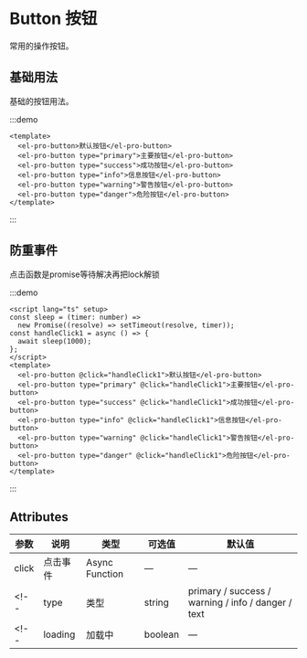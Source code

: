 # Button 按钮

常用的操作按钮。

## 基础用法

基础的按钮用法。

:::demo

```vue
<template>
  <el-pro-button>默认按钮</el-pro-button>
  <el-pro-button type="primary">主要按钮</el-pro-button>
  <el-pro-button type="success">成功按钮</el-pro-button>
  <el-pro-button type="info">信息按钮</el-pro-button>
  <el-pro-button type="warning">警告按钮</el-pro-button>
  <el-pro-button type="danger">危险按钮</el-pro-button>
</template>
```

:::

## 防重事件

点击函数是promise等待解决再把lock解锁

:::demo

```vue
<script lang="ts" setup>
const sleep = (timer: number) =>
  new Promise((resolve) => setTimeout(resolve, timer));
const handleClick1 = async () => {
  await sleep(1000);
};
</script>
<template>
  <el-pro-button @click="handleClick1">默认按钮</el-pro-button>
  <el-pro-button type="primary" @click="handleClick1">主要按钮</el-pro-button>
  <el-pro-button type="success" @click="handleClick1">成功按钮</el-pro-button>
  <el-pro-button type="info" @click="handleClick1">信息按钮</el-pro-button>
  <el-pro-button type="warning" @click="handleClick1">警告按钮</el-pro-button>
  <el-pro-button type="danger" @click="handleClick1">危险按钮</el-pro-button>
</template>
```

:::


## Attributes

| 参数    | 说明   | 类型    | 可选值                                             | 默认值  |
| ------- | ------ | ------- | -------------------------------------------------- | ------- |
| click    | 点击事件   | Async Function  | —                               | — |
<!-- | type    | 类型   | string  | primary / success / warning / info / danger / text | primary | -->
<!-- | loading | 加载中 | boolean | —                                                  | false   | -->

